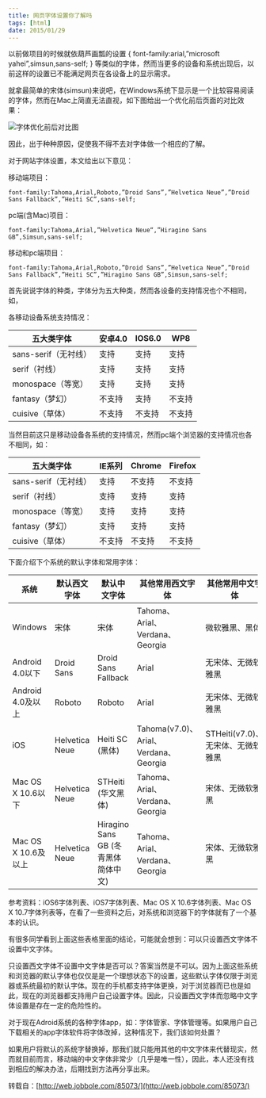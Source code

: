 ```yaml
---
title: 网页字体设置你了解吗
tags: [html]
date: 2015/01/29
---
```


以前做项目的时候就依葫芦画瓢的设置 { font-family:arial,”microsoft yahei”,simsun,sans-self; } 等类似的字体，然而当更多的设备和系统出现后，以前这样的设置已不能满足网页在各设备上的显示需求。

就拿最简单的宋体(simsun)来说吧，在Windows系统下显示是一个比较容易阅读的字体，然而在Mac上简直无法直视，如下图给出一个优化前后页面的对比效果：

![字体优化前后对比图](http://77l54v.com1.z0.glb.clouddn.com/%E5%AF%B9%E6%AF%94%E5%9B%BE.jpg)

因此，出于种种原因，促使我不得不去对字体做一个相应的了解。

对于网站字体设置，本文给出以下意见：

移动端项目：

```
font-family:Tahoma,Arial,Roboto,”Droid Sans”,”Helvetica Neue”,”Droid Sans Fallback”,”Heiti SC”,sans-self;
```

pc端(含Mac)项目：

```
font-family:Tahoma,Arial,”Helvetica Neue“,”Hiragino Sans GB”,Simsun,sans-self;
```

移动和pc端项目：

```
font-family:Tahoma,Arial,Roboto,”Droid Sans”,”Helvetica Neue”,”Droid Sans Fallback”,”Heiti SC”,”Hiragino Sans GB”,Simsun,sans-self;
```

首先说说字体的种类，字体分为五大种类，然而各设备的支持情况也个不相同，如，

各移动设备系统支持情况：

| 五大类字体           | 安卓4.0 | IOS6.0 | WP8  |
| --------------- | ----- | ------ | ---- |
| sans-serif（无衬线） | 支持    | 支持     | 支持   |
| serif（衬线）       | 支持    | 支持     | 支持   |
| monospace（等宽）   | 支持    | 支持     | 支持   |
| fantasy（梦幻）     | 不支持   | 支持     | 不支持  |
| cuisive（草体）     | 不支持   | 不支持    | 不支持  |


当然目前这只是移动设备各系统的支持情况，然而pc端个浏览器的支持情况也各不相同，如：

| 五大类字体           | IE系列 | Chrome | Firefox |
| --------------- | ---- | ------ | ------- |
| sans-serif（无衬线） | 支持   | 不支持    | 不支持     |
| serif（衬线）       | 支持   | 支持     | 支持      |
| monospace（等宽）   | 支持   | 支持     | 支持      |
| fantasy（梦幻）     | 支持   | 支持     | 支持      |
| cuisive（草体）     | 不支持  | 不支持    | 不支持     |


下面介绍下个系统的默认字体和常用字体：

| 系统               | 默认西文字体         | 默认中文字体                       | 其他常用西文字体                           | 其他常用中文字体                |
| ---------------- | -------------- | ---------------------------- | ---------------------------------- | ----------------------- |
| Windows          | 宋体             | 宋体                           | Tahoma、Arial、Verdana、Georgia       | 微软雅黑、黑体                 |
| Android 4.0以下    | Droid Sans     | Droid Sans Fallback          | Arial                              | 无宋体、无微软雅黑               |
| Android 4.0及以上   | Roboto         | Roboto                       | Arial                              | 无宋体、无微软雅黑               |
| iOS              | Helvetica Neue | Heiti SC (黑体)                | Tahoma(v7.0)、Arial、Verdana、Georgia | STHeiti(v7.0)、无宋体、无微软雅黑 |
| Mac OS X 10.6以下  | Helvetica Neue | STHeiti (华文黑体)               | Tahoma、Arial、Verdana、Georgia       | 宋体、无微软雅黑                |
| Mac OS X 10.6及以上 | Helvetica Neue | Hiragino Sans GB  (冬青黑体简体中文) | Tahoma、Arial、Verdana、Georgia       | 宋体、无微软雅黑                |

参考资料：iOS6字体列表、iOS7字体列表、Mac OS X  10.6字体列表、Mac OS X 10.7字体列表等，在看了一些资料之后，对系统和浏览器下的字体就有了一个基本的认识。

有很多同学看到上面这些表格里面的结论，可能就会想到：可以只设置西文字体不设置中文字体。

只设置西文字体不设置中文字体是否可以？答案当然是不可以。因为上面这些系统和浏览器的默认字体也仅仅是是一个理想状态下的设置，这些默认字体仅限于浏览器或系统最初的默认字体。现在的手机都支持字体更换，对于浏览器而已也是如此，现在的浏览器都支持用户自己设置字体。因此，只设置西文字体而忽略中文字体设置是存在一定的危险性的。

对于现在Adroid系统的各种字体app，如：字体管家、字体管理等。如果用户自己下载相关的app字体软件将字体改掉，这种情况下，我们该如何处置？

如果用户将默认的系统字替换掉，那我们就只能用其他的中文字体来代替现实，然而就目前而言，移动端的中文字体非常少（几乎是唯一性），因此，本人还没有找到相应的解决办法，后期找到方法再分享出来。

转载自：[http://web.jobbole.com/85073/](http://web.jobbole.com/85073/)
